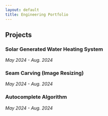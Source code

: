 ```yaml
---
layout: default
title: Engineering Portfolio
---
```

## Projects
### Solar Generated Water Heating System
<em>May 2024 - Aug. 2024</em>

### Seam Carving (Image Resizing)
<em>May 2024 - Aug. 2024</em>

### Autocomplete Algorithm
<em>May 2024 - Aug. 2024</em>